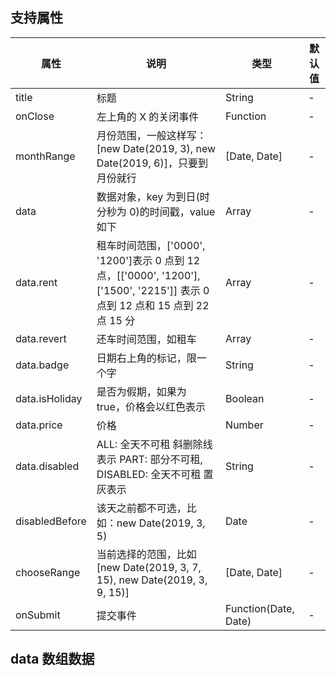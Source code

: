 ## 支持属性

| 属性           | 说明                                                                                                                          | 类型                 | 默认值 |
| -------------- | ----------------------------------------------------------------------------------------------------------------------------- | -------------------- | ------ |
| title          | 标题                                                                                                                          | String               | -      |
| onClose        | 左上角的 X 的关闭事件                                                                                                         | Function             | -      |
| monthRange     | 月份范围，一般这样写：[new Date(2019, 3), new Date(2019, 6)]，只要到月份就行                                                  | [Date, Date]         | -      |
| data           | 数据对象，key 为到日(时分秒为 0)的时间戳，value 如下                                                                          | Array                | -      |
| data.rent      | 租车时间范围，['0000', '1200']表示 0 点到 12 点，[['0000', '1200'], ['1500', '2215']] 表示 0 点到 12 点和 15 点到 22 点 15 分 | Array                | -      |
| data.revert    | 还车时间范围，如租车                                                                                                          | Array                | -      |
| data.badge     | 日期右上角的标记，限一个字                                                                                                    | String               | -      |
| data.isHoliday | 是否为假期，如果为 true，价格会以红色表示                                                                                     | Boolean              | -      |
| data.price     | 价格                                                                                                                          | Number               | -      |
| data.disabled  | ALL: 全天不可租 斜删除线表示 PART: 部分不可租, DISABLED: 全天不可租 置灰表示                                                  | String               | -      |
| disabledBefore | 该天之前都不可选，比如：new Date(2019, 3, 5)                                                                                  | Date                 | -      |
| chooseRange    | 当前选择的范围，比如 [new Date(2019, 3, 7, 15), new Date(2019, 3, 9, 15)]                                                     | [Date, Date]         | -      |
| onSubmit       | 提交事件                                                                                                                      | Function(Date, Date) | -      |

## data 数组数据

